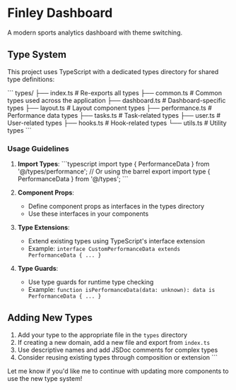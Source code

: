 # Finley Dashboard

A modern sports analytics dashboard with theme switching.

## Type System

This project uses TypeScript with a dedicated types directory for shared type definitions:

\`\`\`
types/
├── index.ts        # Re-exports all types
├── common.ts       # Common types used across the application
├── dashboard.ts    # Dashboard-specific types
├── layout.ts       # Layout component types
├── performance.ts  # Performance data types
├── tasks.ts        # Task-related types
├── user.ts         # User-related types
├── hooks.ts        # Hook-related types
└── utils.ts        # Utility types
\`\`\`

### Usage Guidelines

1. **Import Types**:
   \`\`\`typescript
   import type { PerformanceData } from '@/types/performance';
   // Or using the barrel export
   import type { PerformanceData } from '@/types';
   \`\`\`

2. **Component Props**:
   - Define component props as interfaces in the types directory
   - Use these interfaces in your components

3. **Type Extensions**:
   - Extend existing types using TypeScript's interface extension
   - Example: `interface CustomPerformanceData extends PerformanceData { ... }`

4. **Type Guards**:
   - Use type guards for runtime type checking
   - Example: `function isPerformanceData(data: unknown): data is PerformanceData { ... }`

## Adding New Types

1. Add your type to the appropriate file in the `types` directory
2. If creating a new domain, add a new file and export from `index.ts`
3. Use descriptive names and add JSDoc comments for complex types
4. Consider reusing existing types through composition or extension
\`\`\`

Let me know if you'd like me to continue with updating more components to use the new type system!
